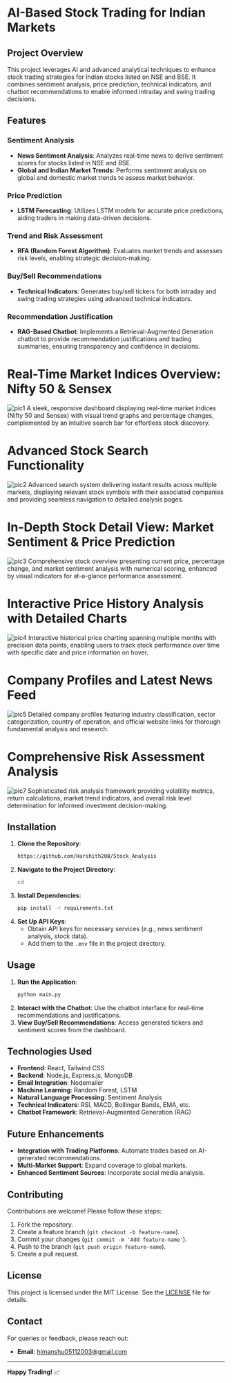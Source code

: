 # AI-Based Stock Trading for Indian Markets

## Project Overview
This project leverages AI and advanced analytical techniques to enhance stock trading strategies for Indian stocks listed on NSE and BSE. It combines sentiment analysis, price prediction, technical indicators, and chatbot recommendations to enable informed intraday and swing trading decisions.

## Features

### Sentiment Analysis
- **News Sentiment Analysis**: Analyzes real-time news to derive sentiment scores for stocks listed in NSE and BSE.
- **Global and Indian Market Trends**: Performs sentiment analysis on global and domestic market trends to assess market behavior.

### Price Prediction
- **LSTM Forecasting**: Utilizes LSTM models for accurate price predictions, aiding traders in making data-driven decisions.

### Trend and Risk Assessment
- **RFA (Random Forest Algorithm)**: Evaluates market trends and assesses risk levels, enabling strategic decision-making.

### Buy/Sell Recommendations
- **Technical Indicators**: Generates buy/sell tickers for both intraday and swing trading strategies using advanced technical indicators.

### Recommendation Justification
- **RAG-Based Chatbot**: Implements a Retrieval-Augmented Generation chatbot to provide recommendation justifications and trading summaries, ensuring transparency and confidence in decisions.

# Real-Time Market Indices Overview: Nifty 50 & Sensex
![pic1](assets/pic1.png)
A sleek, responsive dashboard displaying real-time market indices (Nifty 50 and Sensex) with visual trend graphs and percentage changes, complemented by an intuitive search bar for effortless stock discovery.

# Advanced Stock Search Functionality
![pic2](assets/pic2.png)
Advanced search system delivering instant results across multiple markets, displaying relevant stock symbols with their associated companies and providing seamless navigation to detailed analysis pages.

# In-Depth Stock Detail View: Market Sentiment & Price Prediction
![pic3](assets/pic3.png)
Comprehensive stock overview presenting current price, percentage change, and market sentiment analysis with numerical scoring, enhanced by visual indicators for at-a-glance performance assessment.

# Interactive Price History Analysis with Detailed Charts
![pic4](assets/pic4.png)
Interactive historical price charting spanning multiple months with precision data points, enabling users to track stock performance over time with specific date and price information on hover.

# Company Profiles and Latest News Feed
![pic5](assets/pic5.png)
Detailed company profiles featuring industry classification, sector categorization, country of operation, and official website links for thorough fundamental analysis and research.

# Comprehensive Risk Assessment Analysis
![pic7](assets/pic7.png)
Sophisticated risk analysis framework providing volatility metrics, return calculations, market trend indicators, and overall risk level determination for informed investment decision-making.


## Installation
1. **Clone the Repository**:
   ```bash
   https://github.com/Harshith20B/Stock_Analysis
   ```
2. **Navigate to the Project Directory**:
   ```bash
   cd 
   ```
3. **Install Dependencies**:
   ```bash
   pip install -r requirements.txt
   ```
4. **Set Up API Keys**:
   - Obtain API keys for necessary services (e.g., news sentiment analysis, stock data).
   - Add them to the `.env` file in the project directory.

## Usage
1. **Run the Application**:
   ```bash
   python main.py
   ```
2. **Interact with the Chatbot**:
   Use the chatbot interface for real-time recommendations and justifications.
3. **View Buy/Sell Recommendations**:
   Access generated tickers and sentiment scores from the dashboard.

## Technologies Used
- **Frontend**: React, Tailwind CSS
- **Backend**: Node.js, Express.js, MongoDB
- **Email Integration**: Nodemailer
- **Machine Learning**: Random Forest, LSTM
- **Natural Language Processing**: Sentiment Analysis
- **Technical Indicators**: RSI, MACD, Bollinger Bands, EMA, etc.
- **Chatbot Framework**: Retrieval-Augmented Generation (RAG)

## Future Enhancements
- **Integration with Trading Platforms**: Automate trades based on AI-generated recommendations.
- **Multi-Market Support**: Expand coverage to global markets.
- **Enhanced Sentiment Sources**: Incorporate social media analysis.

## Contributing
Contributions are welcome! Please follow these steps:
1. Fork the repository.
2. Create a feature branch (`git checkout -b feature-name`).
3. Commit your changes (`git commit -m 'Add feature-name'`).
4. Push to the branch (`git push origin feature-name`).
5. Create a pull request.

## License
This project is licensed under the MIT License. See the [LICENSE](LICENSE) file for details.

## Contact
For queries or feedback, please reach out:
- **Email**: himanshu05112003@gmail.com

---
**Happy Trading!** 📈

